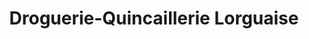 ---
title: "Droguerie-Quincaillerie Lorguaise"
url: /lorgues/droguerie-quincaillerie-lorguaise/
shop: Eisenwaren
---